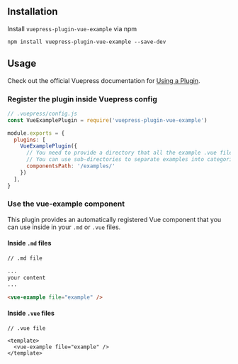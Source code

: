 ## Installation

Install `vuepress-plugin-vue-example` via npm
```
npm install vuepress-plugin-vue-example --save-dev
```


## Usage

Check out the official Vuepress documentation for [Using a Plugin](https://vuepress.vuejs.org/plugin/using-a-plugin.html).

### Register the plugin inside Vuepress config
```javascript
// .vuepress/config.js
const VueExamplePlugin = require('vuepress-plugin-vue-example')

module.exports = {
  plugins: [
    VueExamplePlugin({
      // You need to provide a directory that all the example .vue files will be stored.
      // You can use sub-directories to separate examples into categories.
      componentsPath: '/examples/'
    })
  ],
}
```
### Use the vue-example component
This plugin provides an automatically registered Vue component that you can use inside in your `.md` or `.vue` files.

#### Inside `.md` files
```md
// .md file

...
your content
...

<vue-example file="example" />
```

#### Inside `.vue` files

```vue
// .vue file

<template>
  <vue-example file="example" />
</template>
```
